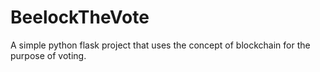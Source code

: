 # BeelockTheVote
A simple python flask project that uses the concept of blockchain for the purpose of voting.
